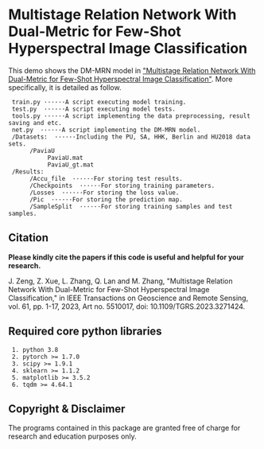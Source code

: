 # Multistage Relation Network With Dual-Metric for Few-Shot Hyperspectral Image Classification

This demo shows the DM-MRN model in ["Multistage Relation Network With Dual-Metric for Few-Shot Hyperspectral Image Classification"](https://ieeexplore.ieee.org/document/10111060).
More specifically, it is detailed as follow.

     train.py ······A script executing model training.
     test.py  ······A script executing model tests.
     tools.py ······A script implementing the data preprocessing, result saving and etc.
     net.py  ······A script implementing the DM-MRN model.
     /Datasets:  ······Including the PU, SA, HHK, Berlin and HU2018 data sets.
          /PaviaU
               PaviaU.mat
               PaviaU_gt.mat
     /Results:       
          /Accu_file  ······For storing test results.
          /Checkpoints  ······For storing training parameters.
          /Losses  ······For storing the loss value.
          /Pic  ······For storing the prediction map.
          /SampleSplit  ······For storing training samples and test samples.


Citation
---------------------

**Please kindly cite the papers if this code is useful and helpful for your research.**

J. Zeng, Z. Xue, L. Zhang, Q. Lan and M. Zhang, "Multistage Relation Network With Dual-Metric for Few-Shot Hyperspectral Image Classification," in IEEE Transactions on Geoscience and Remote Sensing, vol. 61, pp. 1-17, 2023, Art no. 5510017, doi: 10.1109/TGRS.2023.3271424. 


Required core python libraries
---------------------
     1. python 3.8  
     2. pytorch >= 1.7.0  
     3. scipy >= 1.9.1  
     4. sklearn >= 1.1.2 
     5. matplotlib >= 3.5.2  
     6. tqdm >= 4.64.1 


Copyright & Disclaimer
---------

The programs contained in this package are granted free of charge for research and education purposes only. 

